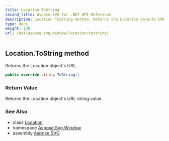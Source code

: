 ```yaml
---
title: Location.ToString
second_title: Aspose.SVG for .NET API Reference
description: Location ToString method. Returns the Location objects URL
type: docs
weight: 130
url: /net/aspose.svg.window/location/tostring/
---
```

## Location.ToString method

Returns the Location object's URL.

```csharp
public override string ToString()
```

### Return Value

Returns the Location object's URL string value.

### See Also

* class [Location](../)
* namespace [Aspose.Svg.Window](../../../aspose.svg.window/)
* assembly [Aspose.SVG](../../../)
